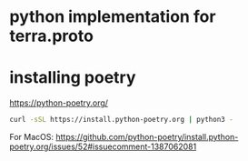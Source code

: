 # python implementation for terra.proto

# installing poetry

https://python-poetry.org/

```bash
curl -sSL https://install.python-poetry.org | python3 -
```

For MacOS: https://github.com/python-poetry/install.python-poetry.org/issues/52#issuecomment-1387062081
